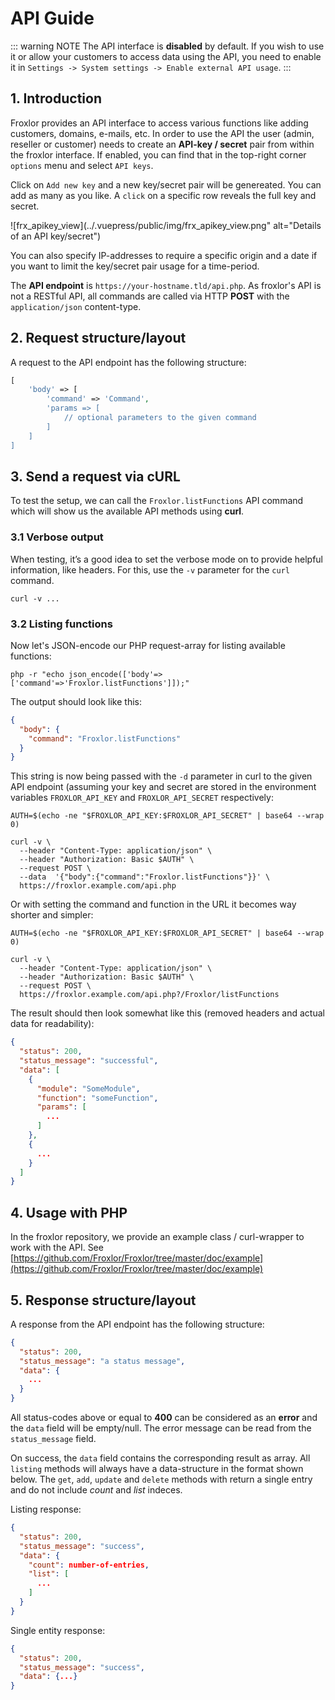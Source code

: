 # API Guide

::: warning NOTE
The API interface is **disabled** by default. If you wish to use it or allow your customers to access data using the
API, you need to enable it in `Settings -> System settings -> Enable external API usage`.
:::

## 1. Introduction

Froxlor provides an API interface to access various functions like adding customers, domains, e-mails, etc. In order to
use the API the user (admin, reseller or customer) needs to create an **API-key / secret** pair from within the froxlor
interface. If enabled, you can find that in the top-right corner `options` menu and select `API keys`.

Click on `Add new key` and a new key/secret pair will be genereated. You can add as many as you like. A `click` on a
specific row reveals the full key and secret.

![frx_apikey_view](../.vuepress/public/img/frx_apikey_view.png" alt="Details of an API key/secret")

You can also specify IP-addresses to require a specific origin and a date if you want to limit the key/secret pair usage
for a time-period.

The **API endpoint** is `https://your-hostname.tld/api.php`. As froxlor's API is not a RESTful API, all commands are
called via HTTP **POST** with the `application/json` content-type.

## 2. Request structure/layout

A request to the API endpoint has the following structure:

```php
[
	'body' => [
		'command' => 'Command',
		'params => [
			// optional parameters to the given command
		]
	]
]
```

## 3. Send a request via cURL

To test the setup, we can call the `Froxlor.listFunctions` API command which will show us the available API methods
using **curl**.

### 3.1 Verbose output

When testing, it’s a good idea to set the verbose mode on to provide helpful information, like headers. For this, use
the `-v` parameter for the `curl` command.

```shell
curl -v ...
```

### 3.2 Listing functions

Now let's JSON-encode our PHP request-array for listing available functions:

```shell
php -r "echo json_encode(['body'=>['command'=>'Froxlor.listFunctions']]);"
```

The output should look like this:

```json
{
  "body": {
    "command": "Froxlor.listFunctions"
  }
}
```

This string is now being passed with the `-d` parameter in curl to the given API endpoint (assuming your key and secret
are stored in the environment variables `FROXLOR_API_KEY` and `FROXLOR_API_SECRET` respectively:

```shell
AUTH=$(echo -ne "$FROXLOR_API_KEY:$FROXLOR_API_SECRET" | base64 --wrap 0)

curl -v \
  --header "Content-Type: application/json" \
  --header "Authorization: Basic $AUTH" \
  --request POST \
  --data  '{"body":{"command":"Froxlor.listFunctions"}}' \
  https://froxlor.example.com/api.php
```

Or with setting the command and function in the URL it becomes way shorter and simpler:

```shell
AUTH=$(echo -ne "$FROXLOR_API_KEY:$FROXLOR_API_SECRET" | base64 --wrap 0)

curl -v \
  --header "Content-Type: application/json" \
  --header "Authorization: Basic $AUTH" \
  --request POST \
  https://froxlor.example.com/api.php?/Froxlor/listFunctions
```

The result should then look somewhat like this (removed headers and actual data for readability):

```json
{
  "status": 200,
  "status_message": "successful",
  "data": [
    {
      "module": "SomeModule",
      "function": "someFunction",
      "params": [
        ...
      ]
    },
    {
      ...
    }
  ]
}
```

## 4. Usage with PHP

In the froxlor repository, we provide an example class / curl-wrapper to work with the API.
See [https://github.com/Froxlor/Froxlor/tree/master/doc/example](https://github.com/Froxlor/Froxlor/tree/master/doc/example)

## 5. Response structure/layout

A response from the API endpoint has the following structure:

```json
{
  "status": 200,
  "status_message": "a status message",
  "data": {
    ...
  }
}
```

All status-codes above or equal to **400** can be considered as an **error** and the `data` field will be empty/null.
The error message can be read from the `status_message` field.

On success, the `data` field contains the corresponding result as array. All `listing` methods will always have a
data-structure in the format shown below. The `get`, `add`, `update` and `delete` methods with return a single entry and
do not include _count_ and _list_ indeces.

Listing response:

```json
{
  "status": 200,
  "status_message": "success",
  "data": {
    "count": number-of-entries,
    "list": [
      ...
    ]
  }
}
```

Single entity response:

```json
{
  "status": 200,
  "status_message": "success",
  "data": {...}
}
```
